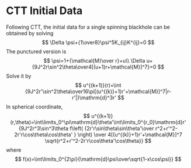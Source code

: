 # CTT Initial Data

Following CTT, the initial data for a single spinning blackhole can be obtained by solving
$$
\Delta \psi+{1\over8}\psi^5K_{ij}K^{ij}=0
$$
The punctured version is
$$
\psi=1+{\mathcal{M}\over r}+u\\
\Delta u+{9J^2r\sin^2\theta\over4[(u+1)r+\mathcal{M}]^7}=0
$$
Solve it by
$$
u^{(k+1)}(r)=\int {9J^2r'\sin^2\theta\over16\pi[(u^{(k)}+1)r'+\mathcal{M}]^7|r-r'|}\mathrm{d}^3r'
$$
In spherical coordinate,
$$
u^{(k+1)}(r,\theta)=\int\limits_0^\pi\mathrm{d}\theta'\int\limits_0^{r_0}\mathrm{d}r'
{9J^2r^3\sin^3\theta 
f\left(
{2r'r\sin\theta\sin\theta'\over r^2+r'^2-2r'r\cos\theta\cos\theta' }
\right)
\over 4[(u^{(k)}+1)r'+\mathcal{M}]^7
\sqrt{r^2+r'^2-2r'r\cos\theta'\cos\theta}}
$$
where 
$$
f(x)=\int\limits_0^{2\pi}{\mathrm{d}\psi\over\sqrt{1-x\cos\psi}}
$$
